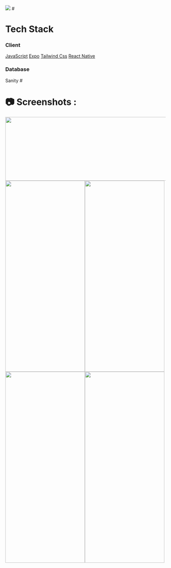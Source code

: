 <img src='https://camo.githubusercontent.com/2c4baaf686ef03dbdfcccadfb28afbf7fbced70e03788deca49bdd6ecbf1483c/68747470733a2f2f696d672e736869656c64732e696f2f62616467652f4d616465253230776974682d52656163745f4e61746976652d6f72616e67653f7374796c653d666f722d7468652d6261646765266c6f676f3d5265616374' />
#
  <h1> Tech Stack </h1>
  
  <h3> Client </h3>
  <a href='https://www.javascript.com/'>JavaScript</a>
  <a href='https://expo.io/'>Expo</a>
  <a href='https://tailwindcss.com/'>Tailwind Css</a>
  <a href='https://reactnative.dev/'>React Native</a>
  
  <h3> Database </h3>
  <a ahref='https://www.sanity.io/'>Sanity</a>
#

# 📷 Screenshots : 
<img width=600 height=200 src='https://scontent.faae2-1.fna.fbcdn.net/v/t39.30808-6/308464954_1798116483859351_5177966828870857472_n.jpg?_nc_cat=108&ccb=1-7&_nc_sid=5cd70e&_nc_ohc=RYfwcaAoIqgAX-QI2G0&_nc_oc=AQlKNycunmSTlm9QOblOR_0fVfXLkAqFiL-tYhF2q4e_1jaRbxmCZI37FlOxGPJ2LMw&_nc_ht=scontent.faae2-1.fna&oh=00_AT-AEwF1flCLk2Mg1afNhK-lD-lKM_FUXGb7uRvHRcDXzw&oe=6332AF0E' />
<div>
<img width=250 height=600 src='https://scontent.faae2-1.fna.fbcdn.net/v/t39.30808-6/308464470_1798116893859310_8898079507593972722_n.jpg?stp=cp6_dst-jpg&_nc_cat=105&ccb=1-7&_nc_sid=5cd70e&_nc_ohc=YbMK-Qm66e4AX-_xGFt&_nc_ht=scontent.faae2-1.fna&oh=00_AT9sIHGRnZXhU7Yv1wpr4doj8C1xHjkHwhsEsGXETk0e_w&oe=63334F45' /><img width=250 height=600 src='https://scontent.faae2-2.fna.fbcdn.net/v/t39.30808-6/308390521_1798116797192653_1896730160371509421_n.jpg?stp=cp6_dst-jpg&_nc_cat=103&ccb=1-7&_nc_sid=5cd70e&_nc_ohc=GDhxz4D5mMkAX8OsMDh&_nc_ht=scontent.faae2-2.fna&oh=00_AT-LzaCWVr0S3zIKNSUHplPMxBFKnUX3ZROjbnmhi0dhlg&oe=6333BE41' /><img width=250 height=600 src='https://scontent.faae2-2.fna.fbcdn.net/v/t39.30808-6/308531634_1798116667192666_4584925216845980915_n.jpg?stp=cp6_dst-jpg&_nc_cat=103&ccb=1-7&_nc_sid=5cd70e&_nc_ohc=13jA7bvS5ysAX-hwBPI&_nc_ht=scontent.faae2-2.fna&oh=00_AT-YeMOTiTILVmCa-H735QPRt4uuBG5IhfPofcKAnpMU2g&oe=63344CA4' /><img width=250 height=600 src='https://scontent.faae2-2.fna.fbcdn.net/v/t39.30808-6/308538349_1798116743859325_1402111518902921852_n.jpg?stp=cp6_dst-jpg&_nc_cat=110&ccb=1-7&_nc_sid=5cd70e&_nc_ohc=Uz6o_YRRVRMAX8AxM--&_nc_ht=scontent.faae2-2.fna&oh=00_AT8YujVJol6h2NqgXENOnz1BFrOuob5MFmr6erv193mkMw&oe=633322EE' />
</div>

